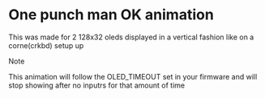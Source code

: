 # One punch man OK animation

This was made for 2 128x32 oleds displayed in a vertical fashion like on a corne(crkbd) setup up

> [!NOTE]
> This animation will follow the OLED_TIMEOUT set in your firmware and will stop showing after no inputrs for that amount of time

